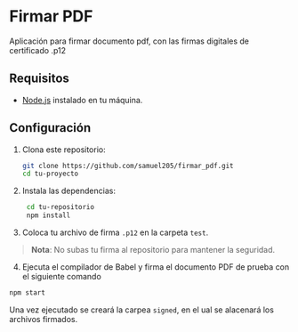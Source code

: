 # Firmar PDF

Aplicación para firmar documento pdf, con las firmas digitales de certificado .p12

## Requisitos

- [Node.js](https://nodejs.org/) instalado en tu máquina.

## Configuración

1. Clona este repositorio:

   ```bash
   git clone https://github.com/samuel205/firmar_pdf.git
   cd tu-proyecto
   ```

2. Instala las dependencias:
   ```bash
    cd tu-repositorio
    npm install 
   ```
3. Coloca tu archivo de firma `.p12` en la carpeta `test`.

> **Nota**: No subas tu firma al repositorio para mantener la seguridad.

4. Ejecuta el compilador de Babel y firma el documento PDF de prueba con el siguiente comando

```bash
npm start
```
Una vez ejecutado se creará la carpea `signed`, en el ual se alacenará los archivos firmados.
